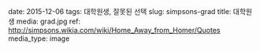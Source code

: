 date: 2015-12-06
tags: 대학원생, 잘못된 선택
slug: simpsons-grad
title: 대학원생
media: grad.jpg
ref: http://simpsons.wikia.com/wiki/Home_Away_from_Homer/Quotes
media_type: image
